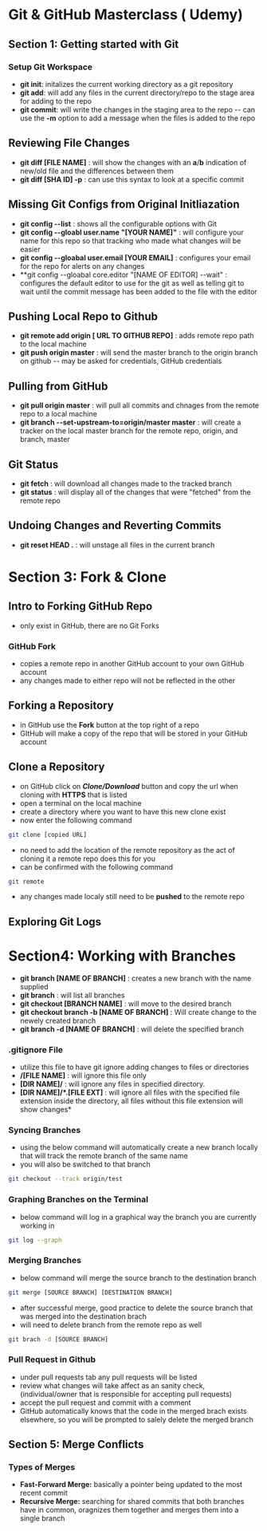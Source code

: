 # Git & GitHub Masterclass ( Udemy)

## Section 1: Getting started with Git

### Setup Git Workspace
* **git init**: initalizes the current working directory as a git repository
* **git add**: will add any files in the current directory/repo to the stage area for adding to the repo
* **git commit**: will write the changes in the staging area to the repo
	-- can use the **-m** option to add a message when the files is added to the repo

## Reviewing File Changes	
* **git diff [FILE NAME]** : will show the changes with an **a**/**b** indication of new/old file and the differences between them
* **git diff [SHA ID] -p** : can use this syntax to look at a specific commit

## Missing Git Configs from Original Initliazation
* **git config --list** : shows all the configurable options with Git
* **git config --gloabl user.name "[YOUR NAME]"** : will configure your name for this repo so that tracking who made what changes will be easier
* **git config --gloabal user.email [YOUR EMAIL]** : configures your email for the repo for alerts on any changes
* **git config --gloabal core.editor "[NAME OF EDITOR] --wait" : configures the default editor to use for the git as well as telling git to wait until the commit message has been added to the file with the editor  	

## Pushing Local Repo to Github
* **git remote add origin [ URL TO GITHUB REPO]** : adds remote repo path to the local machine
* **git push origin master** : will send the master branch to the origin branch on github
	-- may be asked for credentials, GitHub credentials

## Pulling from GitHub
* **git pull origin master** : will pull all commits and chnages from the remote repo to a local machine
* **git branch --set-upstream-to=origin/master master** : will create a tracker on the local master branch for the remote repo, origin, and branch, master
	
## Git Status
* **git fetch** : will download all changes made to the tracked branch
* **git status** : will display all of the changes that were "fetched" from the remote repo

## Undoing Changes and Reverting Commits
* **git reset HEAD .** : will unstage all files in the current branch


# Section 3: Fork & Clone
## Intro to Forking GitHub Repo
* only exist in GitHub, there are no Git Forks
### GitHub Fork
* copies a remote repo in another GitHub account to your own GitHub account
* any changes made to either repo will not be reflected in the other

## Forking a Repository
* in GitHub use the **Fork** button at the top right of a repo
* GItHub will make a copy of the repo that will be stored in your GitHub account

## Clone a Repository
* on GitHub click on **_Clone/Download_** button and copy the url when cloning with **HTTPS** that is listed
* open a terminal on the local machine
* create a directory where you want to have this new clone exist
* now enter the following command
```bash
git clone [copied URL]
```
* no need to add the location of the remote repository as the act of cloning it a remote repo does this for you
* can be confirmed with the following command
```bash
git remote
```
* any changes made localy still need to be **pushed** to the remote repo

## Exploring Git Logs

 
# Section4: Working with Branches
* **git branch [NAME OF BRANCH]** : creates a new branch with the name supplied
* **git branch** : will list all branches
* **git checkout [BRANCH NAME]** : will move to the desired branch
* **git checkout branch -b [NAME OF BRANCH]** : Will create change to the newely created branch
* **git branch -d [NAME OF BRANCH]** : will delete the specified branch

### .gitignore File
* utilize this file to have git ignore adding changes to files or directories
* **\/[FILE NAME]** : will ignore this file only
* **[DIR NAME]\/** : will ignore any files in specified directory.
* **[DIR NAME]/\*.[FILE EXT]** : will ignore all files with the specified file extension inside the directory, all files without this file extension will show changes*

### Syncing Branches
* using the below command will automatically create a new branch locally that will track the remote branch of the same name
* you will also be switched to that branch
```bash
git checkout --track origin/test
```
### Graphing Branches on the Terminal
* below command will log in a graphical way the branch you are currently working in
```bash
git log --graph
```

### Merging Branches
* below command will merge the source branch to the destination branch
```bash
git merge [SOURCE BRANCH] [DESTINATION BRANCH]
```
 * after successful merge, good practice to delete the source branch that was merged into the destination brach
 * will need to delete branch from the remote repo as well
 ```bash
 git brach -d [SOURCE BRANCH]
 ```
 
### Pull Request in Github
* under pull requests tab any pull requests will be listed
* review what changes will take affect as an sanity check, (individual/owner that is responsible for accepting pull requests)
* accept the pull request and commit with a comment
* GitHub automatically knows that the code in the merged brach exists elsewhere, so you will be prompted to salely delete the merged branch

## Section 5: Merge Conflicts
### Types of Merges
* **Fast-Forward Merge:** basically a pointer being updated to the most recent commit
* **Recursive Merge:** searching for shared commits that both branches have in common, oragnizes them together and merges them into a single branch












